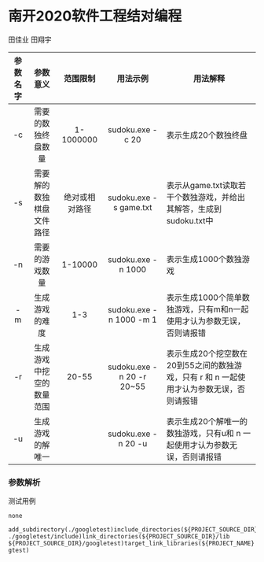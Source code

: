 # 南开2020软件工程结对编程

田佳业 田翔宇

| 参数名字 |         参数意义         |    范围限制    |         用法示例          | 用法解释                                                     |
| :------: | :----------------------: | :------------: | :-----------------------: | ------------------------------------------------------------ |
|    -c    |    需要的数独终盘数量    |   1-1000000    |     sudoku.exe -c 20      | 表示生成20个数独终盘                                         |
|    -s    | 需要解的数独棋盘文件路径 | 绝对或相对路径 |  sudoku.exe -s game.txt   | 表示从game.txt读取若干个数独游戏，并给出其解答，生成到sudoku.txt中 |
|    -n    |      需要的游戏数量      |    1-10000     |    sudoku.exe -n 1000     | 表示生成1000个数独游戏                                       |
|    -m    |      生成游戏的难度      |      1-3       |  sudoku.exe -n 1000 -m 1  | 表示生成1000个简单数独游戏，只有m和n一起使用才认为参数无误，否则请报错 |
|    -r    | 生成游戏中挖空的数量范围 |     20-55      | sudoku.exe -n 20 -r 20~55 | 表示生成20个挖空数在20到55之间的数独游戏，只有 r 和 n 一起使用才认为参数无误，否则请报错 |
|    -u    |     生成游戏的解唯一     |                |    sudoku.exe -n 20 -u    | 表示生成20个解唯一的数独游戏，只有u和 n 一起使用才认为参数无误，否则请报错 |

### 参数解析

测试用例

```
none

```

```
add_subdirectory(./googletest)include_directories(${PROJECT_SOURCE_DIR}/src/include ./googletest/include)link_directories(${PROJECT_SOURCE_DIR}/lib ${PROJECT_SOURCE_DIR}/googletest)target_link_libraries(${PROJECT_NAME} gtest)
```